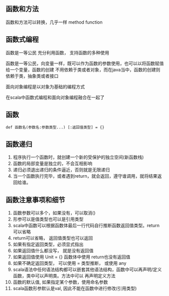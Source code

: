 ## 函数和方法

函数和方法可以转换，几乎一样 method function

## 函数式编程

函数是一等公民
充分利用函数， 支持函数的多种使用

函数是一等公民，向变量一样，既可以作为函数的参数使用，也可以以将函数赋值给一个变量，函数的创建
不用依赖于类或者对象，而在java当中，函数的创建则依赖于类，抽象类或者接口

面向对象编程是以对象为基础的编程方式

在scala中函数式编程和面向对象编程融合在一起了


## 函数

```
def 函数名(参数名:参数类型...) [:返回值类型] = {}

```

## 函数递归
1. 程序执行一个函数时，就创建一个新的受保护的独立空间(新函数栈)
2. 函数的局部变量是独立的，不会互相影响
3. 递归必须退出递归的条件逼近，否则就是无限递归
4. 当一个函数执行完毕，或者遇到return，就会返回，遵守谁调用，就将结果返回给谁。


##  函数注意事项和细节
1. 函数参数可以多个，如果没有，可以取消()
2. 形参可以是值类型也可以是引用类型
3. scala中函数可以根据函数体最后一行代码自行推断函数返回值类型。return可以省略
4. return可以省略， 返回值类型也可以返回
5. 如果有指定返回类型，必须显式指出
6. 如果返回值什么都没写， 就是没有返回值
7. 如果返回值使用 Unit = {}  函数体中使用 return也没有返回值
8.  如果不确定返回类型， 可以使用 = 类型推断， 或使用 any
9. scala语法中任何语法结构都可以嵌套其他语法结构，函数中可以再声明/定义函数，类中可以声明类。方法中可以
再声明定义方法
10. 函数的默认值, 如果指定某个参数，使用命名参数
11. scala函数形参默认是val, 因此不能在函数中进行修改(引用类型)

